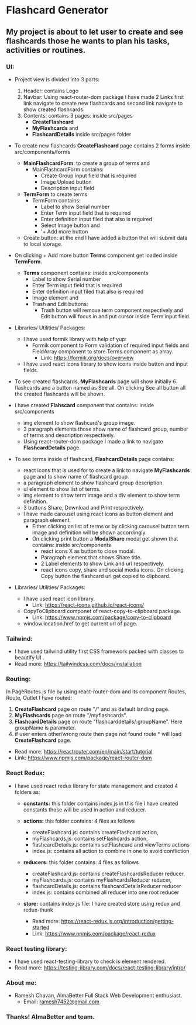# Flashcard Generator

## My project is about to let user to create and see flashcards those he wants to plan his tasks, activities or routines.

### UI:
- Project view is divided into 3 parts:
    1. Header: contains Logo
    2. Navbar: Using react-router-dom package I have made 2 Links first link navigate to create new flashcards and second link navigate to show created flashcards.
    3. Contents: contains 3 pages: inside src/pages
        - **CreateFlashcard**
        - **MyFlashcards** and
        - **FlashcardDetails** inside src/pages folder

- To create new flashcards **CreateFlashcard** page contains 2 forms inside src/components/forms
    -  **MainFlashcardForm**: to create a group of terms and
        - MainFlashcardForm contains:
            - Create Group input field that is required
            - Image Upload button
            - Description input field 
    -  **TermForm** to create terms
        - TermForm contains:
            - Label to show Serial number
            - Enter Term input field that is required
            - Enter definition input filed that also is required
            - Select Image button and
            - '+ Add more button
    -  Create button: at the end I have added a button that will submit data to local storage.
  
- On clicking + Add more button **Terms** component get loaded inside **TermForm**.
    - **Terms** component contains: inside src/components
        - Label to show Serial number
        - Enter Term input field that is required
        - Enter definition input filed that also is required
        - Image element and
        - Trash and Edit buttons:
            - Trash button will remove term component respectively and Edit button will focus in and put cursor inside Term input field.
           
- Libraries/ Utilities/ Packages:
    - I have used formik library with help of yup:
        - Formik component to Form validation of required input fields and FieldArray component to store Terms component as array.
            - Link: https://formik.org/docs/overview
    - I have used react icons library to show icons inside button and input fields.   
        
- To see created flashcards, **MyFlashcards** page will show initially 6 flashcards and a button named as See all. On clicking See all button all the created flashcards will be shown.
- I have created **Flahscard** component that contains: inside src/components
    - img element to show flashcard's group image.
    - 3 paragraph elements those show name of flashcard group, number of terms and description respectively.
    - Using react-router-dom package I made a link to navigate **FlashcardDetails** page.
         
- To see terms inside of flashcard, **FlashcardDetails** page contains:
    - react icons that is used for to create a link to navigate **MyFlashcards** page and to show name of flashcard group.
    - a paragraph element to show flashcard group description.
    - ul element to show list of terms.
    - img element to show term image and a div element to show term definition.
    - 3 buttons Share, Download and Print respectively.
    - I have made carousel using react icons as button element and paragraph element.
        - Either clicking on list of terms or by clicking carousel button term image and definition will be shown accordingly.
        - On clicking print button a **ModalShare** modal get shown that contains: inside src/components
            - react icons X as button to close modal.
            - Paragraph element that shows Share title.
            - 2 Label elements to show Link and url respectively.
            - react icons copy, share and social media icons. On clicking Copy button the flashcard url get copied to clipboard.
      
- Libraries/ Utilities/ Packages: 
    - I have used react icon library.
        - Link: https://react-icons.github.io/react-icons/
    - CopyToClipboard componet of react-copy-to-clipboard package.
        - Link: https://www.npmjs.com/package/copy-to-clipboard
    - window.location.href to get current url of page.
      
### Tailwind:
- I have used tailwind utility first CSS framework packed with classes to beautify UI .
- Read more: https://tailwindcss.com/docs/installation
      
### Routing: 
In PageRoutes.js file by using react-router-dom and its component Routes, Route, Outlet I have routed:
  1. **CreateFlashcard** page on route "/" and as default landing page.
  2. **MyFlashcards** page on route "/myflashcards".
  3. **FlashcardDetails** page on route "flashcarddetails/:groupName". Here groupName is parameter.
  4. if user enters other/wrong route then page not found route * will load **CreateFlashcard** page.
  - Read more: https://reactrouter.com/en/main/start/tutorial
  - Link: https://www.npmjs.com/package/react-router-dom
  
### React Redux:
- I have used react redux library for state management and created 4 folders as:
    - **constants:** this folder contains index.js in this file I have created constants those will be used in action and reducer.
    - **actions:** this folder contains: 4 files as follows
        - createFlashcard.js: contains createFlashcard action, 
        - myFlashcards.js: contains setFlashcards action, 
        - flashcardDetails.js: contains setFlashcard and viewTerms actions 
        - index.js: contains all action to combine in one to avoid confliction
     
    - **reducers:** this folder contains: 4 files as follows
        - createFlashcard.js: contains createFlashcardsReducer reducer, 
        - myFlashcards.js: contains myFlashcardsReducer reducer, 
        - flashcardDetails.js: contains flashcardDetailsReducer reducer 
        - index.js: contains combined all reducer into one root reducer
     
    - **store:** contains index.js file: I have created store using redux and redux-thunk
        - Read more: https://react-redux.js.org/introduction/getting-started 
        - Link: https://www.npmjs.com/package/react-redux

### React testing library: 
- I have used react-testing-library to check is element rendered.
- Read more: https://testing-library.com/docs/react-testing-library/intro/

### About me: 
- Ramesh Chavan, AlmaBetter Full Stack Web Development enthusiast.
    - Email: ramesh7452@gmail.com.

### Thanks! AlmaBetter and team.
